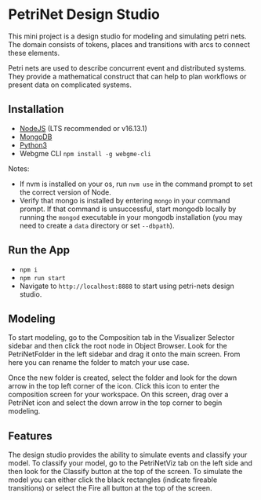 # PetriNet Design Studio

This mini project is a design studio for modeling and simulating petri nets. The domain consists of tokens, places and transitions with arcs to connect these elements. 

Petri nets are used to describe concurrent event and distributed systems. They provide a mathematical construct that can help to plan workflows or present data on complicated systems.

## Installation
- [NodeJS](https://nodejs.org/en/) (LTS recommended or v16.13.1)
- [MongoDB](https://www.mongodb.com/)
- [Python3](https://realpython.com/installing-python/)
- Webgme CLI `npm install -g webgme-cli`

Notes:
- If nvm is installed on your os, run `nvm use` in the command prompt to set the correct version of Node.
- Verify that mongo is installed by entering `mongo` in your command prompt. If that command is unsuccessful, start mongodb locally by running the `mongod` executable in your mongodb installation (you may need to create a `data` directory or set `--dbpath`).

## Run the App
- `npm i`
- `npm run start`
- Navigate to `http://localhost:8888` to start using petri-nets design studio.


## Modeling
To start modeling, go to the Composition tab in the Visualizer Selector sidebar and then click the root node in Object Browser. Look for the PetriNetFolder in the left sidebar and drag it onto the main screen. From here you can rename the folder to match your use case.

Once the new folder is created, select the folder and look for the down arrow in the top left corner of the icon. Click this icon to enter the composition screen for your workspace. On this screen, drag over a PetriNet icon and select the down arrow in the top corner to begin modeling.

## Features
The design studio provides the ability to simulate events and classify your model. To classify your model, go to the PetriNetViz tab on the left side and then look for the Classify button at the top of the screen. To simulate the model you can either click the black rectangles (indicate fireable transitions) or select the Fire all button at the top of the screen. 